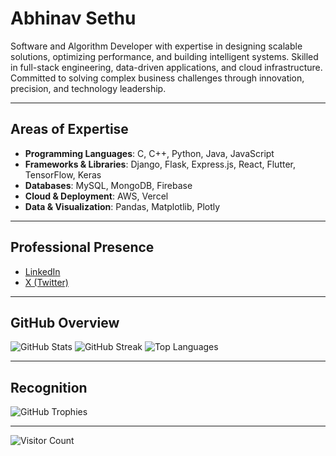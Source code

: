 # Abhinav Sethu


Software and Algorithm Developer with expertise in designing scalable solutions, optimizing performance, and building intelligent systems. Skilled in full-stack engineering, data-driven applications, and cloud infrastructure. Committed to solving complex business challenges through innovation, precision, and technology leadership.

---

## Areas of Expertise

* **Programming Languages**: C, C++, Python, Java, JavaScript
* **Frameworks & Libraries**: Django, Flask, Express.js, React, Flutter, TensorFlow, Keras
* **Databases**: MySQL, MongoDB, Firebase
* **Cloud & Deployment**: AWS, Vercel
* **Data & Visualization**: Pandas, Matplotlib, Plotly

---

## Professional Presence

* [LinkedIn](https://linkedin.com/in/abhinav-sethu-dev/)
* [X (Twitter)](https://x.com/abhinav_sethu)

---

## GitHub Overview

![GitHub Stats](https://github-readme-stats.vercel.app/api?username=AbhinavSethu\&theme=transparent\&hide_border=true\&show_icons=true)
![GitHub Streak](https://nirzak-streak-stats.vercel.app/?user=AbhinavSethu\&theme=transparent\&hide_border=true)
![Top Languages](https://github-readme-stats.vercel.app/api/top-langs/?username=AbhinavSethu\&theme=transparent\&hide_border=true\&layout=compact)

---

## Recognition

![GitHub Trophies](https://github-profile-trophy.vercel.app/?username=AbhinavSethu\&theme=flat\&no-frame=true\&no-bg=true\&margin-w=4)

---

![Visitor Count](https://komarev.com/ghpvc/?username=AbhinavSethu)

